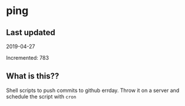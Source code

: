 # ping

## Last updated
2019-04-27

Incremented: 783

## What is this??
Shell scripts to push commits to github errday. Throw it on a server and schedule the script with `cron`
